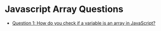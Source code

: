 # Javascript Array Questions

- [Question 1: How do you check if a variable is an array in JavaScript?](#abc)
